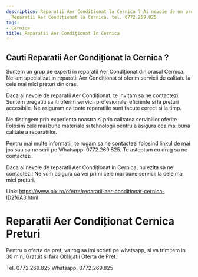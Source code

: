```yaml
---
description: Reparatii Aer Condiționat la Cernica ? Ai nevoie de un profesionist in
  Reparatii Aer Condiționat la Cernica. tel. 0772.269.825
tags:
- Cernica
title: Reparatii Aer Condiționat In Cernica
---
```



## Cauti Reparatii Aer Condiționat la Cernica ?


Suntem un grup de experti in reparatii Aer Condiționat din orasul Cernica. Ne-am specializat in reparatii Aer Condiționat si oferim servicii de calitate la cele mai mici preturi din oras. 

Daca ai nevoie de reparatii Aer Condiționat, te invitam sa ne contactezi. Suntem pregatiti sa iti oferim servicii profesionale, eficiente si la preturi accesibile. Ne asiguram ca toate reparatiile sunt facute corect si la timp. 

Ne distingem prin experienta noastra si prin calitatea serviciilor oferite. Folosim cele mai bune materiale si tehnologii pentru a asigura cea mai buna calitate a reparatiilor. 

Pentru mai multe informatii, te rugam sa ne contactezi folosind linkul de mai jos sau sa ne scrii pe Whatsapp: 0772.269.825. Te asteptam cu drag sa ne contactezi. 

Daca ai nevoie de reparatii Aer Condiționat in Cernica, nu ezita sa ne contactezi! Ne vom asigura ca vei primi cele mai bune servicii la cele mai mici preturi. 

Link: https://www.olx.ro/oferte/reparatii-aer-conditionat-cernica-ID2f6A3.html

# Reparatii Aer Condiționat Cernica Preturi
Pentru o oferta de pret, va rog sa imi scrieti pe whatsapp, si va trimitem in 30 min, Gratuit si fara Obligatii Oferta de Pret.

Tel. 0772.269.825
Whatsapp. 0772.269.825